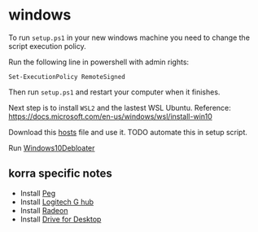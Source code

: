 windows
=======

To run `setup.ps1` in your new windows machine you need to change the script execution policy.

Run the following line in powershell with admin rights:

```
Set-ExecutionPolicy RemoteSigned
```

Then run `setup.ps1` and restart your computer when it finishes.

Next step is to install `WSL2` and the lastest WSL Ubuntu. Reference: https://docs.microsoft.com/en-us/windows/wsl/install-win10

Download this [hosts](https://someonewhocares.org/hosts/zero/hosts) file and use it. TODO automate this in setup script.

Run [Windows10Debloater](https://github.com/Sycnex/Windows10Debloater)

korra specific notes
--------------------

* Install [Peg](https://peg.software/)
* Install [Logitech G hub](https://www.logitechg.com/en-us/innovation/g-hub.html)
* Install [Radeon](https://www.amd.com/en/support)
* Install [Drive for Desktop](https://www.google.com/drive/download/)